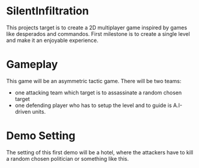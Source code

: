 # SilentInfiltration

This projects target is to create a 2D multiplayer game inspired by games like desperados and commandos.
First milestone is to create a single level and make it an enjoyable experience.


# Gameplay
This game will be an asymmetric tactic game. 
There will be two teams:
- one attacking team which target is to assassinate a random chosen target
- one defending player who has to setup the level and to guide is A.I-driven units.

# Demo Setting

The setting of this first demo will be a hotel, where the attackers have to kill a random chosen politician or something like this.
